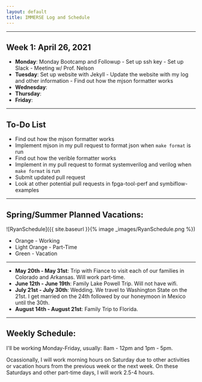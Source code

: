 ```yaml
---
layout: default
title: IMMERSE Log and Schedule
---
```


---

## Week 1: April 26, 2021

* **Monday**: Monday Bootcamp and Followup - Set up ssh key - Set up Slack - Meeting w/ Prof. Nelson
* **Tuesday**: Set up website with Jekyll - Update the website with my log and other information - Find out how the mjson formatter works
* **Wednesday**: 
* **Thursday**: 
* **Friday**:

---

## To-Do List

* Find out how the mjson formatter works
* Implement mjson in my pull request to format json when `make format` is run
* Find out how the verible formatter works 
* Implement in my pull request to format systemverilog and verilog when `make format` is run
* Submit updated pull request
* Look at other potential pull requests in fpga-tool-perf and symbiflow-examples

---

## Spring/Summer Planned Vacations:

![RyanSchedule]({{ site.baseurl }}{% image _images/RyanSchedule.png %})
* Orange - Working
* Light Orange - Part-Time
* Green - Vacation

---

* **May 20th - May 31st**: Trip with Fiance to visit each of our families in Colorado and Arkansas. Will work part-time.
* **June 12th - June 19th**: Family Lake Powell Trip. Will not have wifi.
* **July 21st - July 30th**: Wedding. We travel to Washington State on the 21st. I get married on the 24th followed by our honeymoon in Mexico until the 30th.
* **August 14th - August 21st**: Family Trip to Florida.

---

## Weekly Schedule:
I'll be working Monday-Friday, usually: 8am - 12pm and 1pm - 5pm.

Ocassionally, I will work morning hours on Saturday due to other activities or vacation hours from the previous week or the next week. On these Saturdays and other part-time days, I will work 2.5-4 hours.